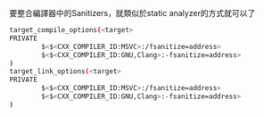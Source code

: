 要整合編譯器中的Sanitizers，就類似於static analyzer的方式就可以了
``` bash
target_compile_options(<target>
PRIVATE
        $<$<CXX_COMPILER_ID:MSVC>:/fsanitize=address>
        $<$<CXX_COMPILER_ID:GNU,Clang>:-fsanitize=address>
)
target_link_options(<target>
PRIVATE
        $<$<CXX_COMPILER_ID:MSVC>:/fsanitize=address>
        $<$<CXX_COMPILER_ID:GNU,Clang>:-fsanitize=address>
)
```
